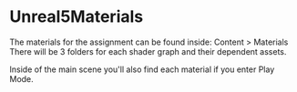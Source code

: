 # Unreal5Materials

The materials for the assignment can be found inside:
Content > Materials
There will be 3 folders for each shader graph and their dependent assets.

Inside of the main scene you'll also find each material if you enter Play Mode.
